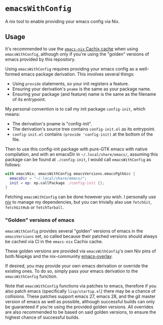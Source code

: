 # `emacsWithConfig`
A nix tool to enable providing your emacs config via Nix.
## Usage
It's recommended to use the [`emacs-nix` Cachix
cache](https://app.cachix.org/cache/emacs-nix#pull) when using
`emacsWithConfig`, although only if you're using the "golden" versions
of emacs provided by this repository.

Using `emacsWithConfig` requires providing your emacs config as a
well-formed emacs package derivation. This involves several things:
 + Using `provide` statements, so your init registers a feature.
 + Ensuring your derivation's `pname` is the same as your package
   name.
 + Ensuring your package (and feature) name is the same as the
   filename of its entrypoint.
   
My personal convention is to call my init package `config-init`, which
means:
 + The derivation's pname is "config-init".
 + The derivation's source tree contains `config-init.el` as its
   entrypoint.
 + `config-init.el` contains `(provide 'config-init)` at the bottom of
   the file.

Then to use this config-init package with pure-GTK emacs with native
compilation, and with an emacsDir in `~/.local/share/emacs/`, assuming
this package can be found at `./config-init`, I would call
`emacsWithConfig` as follows:

```nix
with emacsNix; emacsWithConfig emacsVersions.emacsPgtkGcc {
  emacsDir = "~/.local/share/emacs/";
  init = ep: ep.callPackage ./config-init {};
}
```

Fetching `emacsWithConfig` can be done however you wish. I personally
use [niv](https://github.com/nmattia/niv) to manage my dependencies,
but you can trivially also use `fetchGit`, `fetchGitHub` or
`fetchTarball`.
### "Golden" versions of emacs
`emacsWithConfig` provides several "golden" versions of emacs in the
`emacsVersions` set, so called because their patched versions should
always be cached via CI in the `emacs-nix` Cachix cache.

These golden versions are provided via `emacsWithConfig`'s own Niv
pins of both Nixpkgs and the nix-community
[emacs-overlay](https://github.com/nix-community/emacs-overlay).

If desired, you may provide your own emacs derivation or override the
existing ones. To do so, simply pass your emacs derivation to the
`emacsWithConfig` function.

Note that `emacsWithConfig` functions via patches to emacs, therefore
if you also patch emacs (specifically `lisp/startup.el`) there may be
a chance of collisions. These patches support emacs 27, emacs 28, and
the git master version of emacs as well as possible, although
successful builds can only be guaranteed if you're using the provided
golden versions. All overrides are also recommended to be based on
said golden versions, to ensure the highest chance of successful builds.
